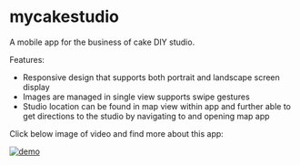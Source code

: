 # mycakestudio
A mobile app for the business of cake DIY studio.

Features:
  - Responsive design that supports both portrait and landscape screen display
  - Images are managed in single view supports swipe gestures
  - Studio location can be found in map view within app and further able to get directions to the studio by navigating to and opening map app 
  
Click below image of video and find more about this app:
  
[![demo](https://i.ytimg.com/vi/697tl4NRSOc/hqdefault.jpg)](https://youtu.be/697tl4NRSOc)


